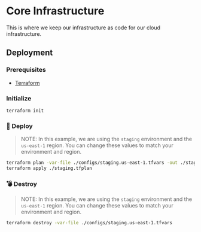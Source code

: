 # Core Infrastructure

This is where we keep our infrastructure as code for our cloud infrastructure.

## Deployment

### Prerequisites

- [Terraform](https://www.terraform.io/downloads.html)

### Initialize

```sh
terraform init
```

### 🚀 Deploy

> NOTE: In this example, we are using the `staging` environment and the `us-east-1` region.
> You can change these values to match your environment and region.

```sh
terraform plan -var-file ./configs/staging.us-east-1.tfvars -out ./staging.tfplan
terraform apply ./staging.tfplan
```

### 💣 Destroy

> NOTE: In this example, we are using the `staging` environment and the `us-east-1` region.
> You can change these values to match your environment and region.

```sh
terraform destroy -var-file ./configs/staging.us-east-1.tfvars
```
